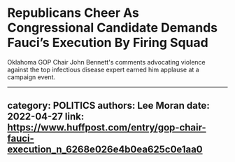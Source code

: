 # Republicans Cheer As Congressional Candidate Demands Fauci’s Execution By Firing Squad

Oklahoma GOP Chair John Bennett's comments advocating violence against the top infectious disease expert earned him applause at a campaign event.

---
category: POLITICS
authors: Lee Moran
date: 2022-04-27
link: https://www.huffpost.com/entry/gop-chair-fauci-execution_n_6268e026e4b0ea625c0e1aa0
---

